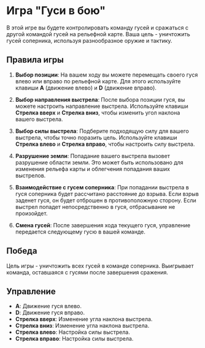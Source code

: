 # Игра "Гуси в бою"

 В этой игре вы будете контролировать команду гусей и сражаться с другой командой гусей на рельефной карте. Ваша цель - уничтожить гусей соперника, используя разнообразное оружие и тактику.

## Правила игры

1. **Выбор позиции**: На вашем ходу вы можете перемещать своего гуся влево или вправо по рельефной карте. Для этого используйте клавиши **A** (движение влево) и **D** (движение вправо).

2. **Выбор направления выстрела**: После выбора позиции гуся, вы можете настроить направление выстрела. Используйте клавиши **Стрелка вверх** и **Стрелка вниз**, чтобы изменить угол наклона вашего выстрела.

3. **Выбор силы выстрела**: Подберите подходящую силу для вашего выстрела, чтобы точно поразить цель. Используйте клавиши **Стрелка влево** и **Стрелка вправо**, чтобы настроить силу выстрела.

4. **Разрушение земли**: Попадание вашего выстрела вызовет разрушение области земли. Это может быть использовано для изменения рельефа карты и облегчения попадания ваших выстрелов.

5. **Взаимодействие с гусем соперника**: При попадании выстрела в гуся соперника будет рассчитано расстояние до взрыва. Если взрыв заденет гуся, он будет отброшен в противоположную сторону. Если выстрел попадет непосредственно в гуся, отбрасывание не произойдет.

6. **Смена гусей**: После завершения хода текущего гуся, управление передается следующему гусю в вашей команде.

## Победа

Цель игры - уничтожить всех гусей в команде соперника. Выигрывает команда, оставшаяся с гусями после завершения сражения.

## Управление

- **A**: Движение гуся влево.
- **D**: Движение гуся вправо.
- **Стрелка вверх**: Изменение угла наклона выстрела.
- **Стрелка вниз**: Изменение угла наклона выстрела.
- **Стрелка влево**: Настройка силы выстрела.
- **Стрелка вправо**: Настройка силы выстрела.
